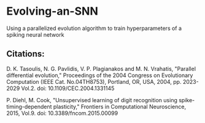 # Evolving-an-SNN
Using a parallelized evolution algorithm to train hyperparameters of a spiking neural network
## Citations:
D. K. Tasoulis, N. G. Pavlidis, V. P. Plagianakos and M. N. Vrahatis, "Parallel differential evolution," Proceedings of the 2004 Congress on Evolutionary Computation (IEEE Cat. No.04TH8753), Portland, OR, USA, 2004, pp. 2023-2029 Vol.2.
doi: 10.1109/CEC.2004.1331145

P. Diehl, M. Cook, "Unsupervised learning of digit recognition using spike-timing-dependent plasticity," Frontiers in Computational Neuroscience, 2015, Vol.9. doi: 10.3389/fncom.2015.00099  
